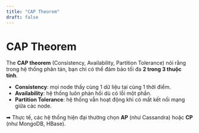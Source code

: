```yaml
---
title: "CAP Theorem"
draft: false
---
```


# CAP Theorem

The **CAP theorem** (Consistency, Availability, Partition Tolerance) nói rằng trong hệ thống phân tán, bạn chỉ có thể đảm bảo tối đa **2 trong 3 thuộc tính**.

- **Consistency**: mọi node thấy cùng 1 dữ liệu tại cùng 1 thời điểm.
- **Availability**: hệ thống luôn phản hồi dù có lỗi một phần.
- **Partition Tolerance**: hệ thống vẫn hoạt động khi có mất kết nối mạng giữa các node.

➡ Thực tế, các hệ thống hiện đại thường chọn **AP** (như Cassandra) hoặc **CP** (như MongoDB, HBase).

